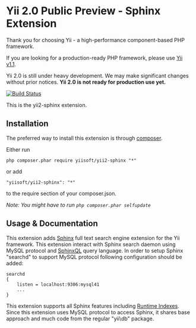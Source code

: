 Yii 2.0 Public Preview - Sphinx Extension
=========================================

Thank you for choosing Yii - a high-performance component-based PHP framework.

If you are looking for a production-ready PHP framework, please use
[Yii v1.1](https://github.com/yiisoft/yii).

Yii 2.0 is still under heavy development. We may make significant changes
without prior notices. **Yii 2.0 is not ready for production use yet.**

[![Build Status](https://secure.travis-ci.org/yiisoft/yii2.png)](http://travis-ci.org/yiisoft/yii2)

This is the yii2-sphinx extension.


Installation
------------

The preferred way to install this extension is through [composer](http://getcomposer.org/download/).

Either run
```
php composer.phar require yiisoft/yii2-sphinx "*"
```

or add
```
"yiisoft/yii2-sphinx": "*"
```
to the require section of your composer.json.


*Note: You might have to run `php composer.phar selfupdate`*


Usage & Documentation
---------------------

This extension adds [Sphinx](http://sphinxsearch.com/docs) full text search engine extension for the Yii framework.
This extension interact with Sphinx search daemon using MySQL protocol and [SphinxQL](http://sphinxsearch.com/docs/current.html#sphinxql) query language.
In order to setup Sphinx "searchd" to support MySQL protocol following configuration should be added:
```
searchd
{
	listen = localhost:9306:mysql41
	...
}
```

This extension supports all Sphinx features including [Runtime Indexes](http://sphinxsearch.com/docs/current.html#rt-indexes).
Since this extension uses MySQL protocol to access Sphinx, it shares base approach and much code from the
regular "yii\db" package.